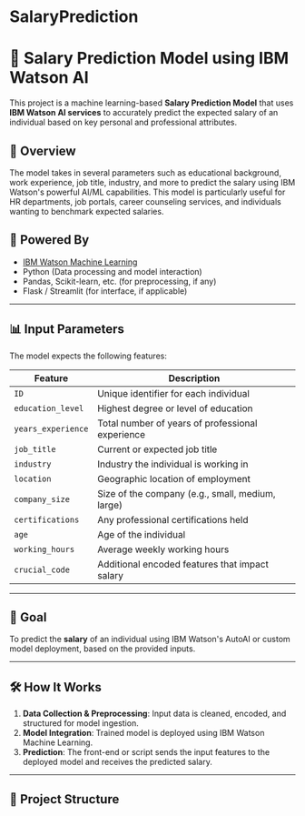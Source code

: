 # SalaryPrediction
# 💼 Salary Prediction Model using IBM Watson AI

This project is a machine learning-based **Salary Prediction Model** that uses **IBM Watson AI services** to accurately predict the expected salary of an individual based on key personal and professional attributes.

## 🚀 Overview

The model takes in several parameters such as educational background, work experience, job title, industry, and more to predict the salary using IBM Watson's powerful AI/ML capabilities. This model is particularly useful for HR departments, job portals, career counseling services, and individuals wanting to benchmark expected salaries.

## 🧠 Powered By

- [IBM Watson Machine Learning](https://www.ibm.com/cloud/machine-learning)
- Python (Data processing and model interaction)
- Pandas, Scikit-learn, etc. (for preprocessing, if any)
- Flask / Streamlit (for interface, if applicable)

---

## 📊 Input Parameters

The model expects the following features:

| Feature              | Description                                               |
|----------------------|-----------------------------------------------------------|
| `ID`                 | Unique identifier for each individual                    |
| `education_level`    | Highest degree or level of education                     |
| `years_experience`   | Total number of years of professional experience         |
| `job_title`          | Current or expected job title                            |
| `industry`           | Industry the individual is working in                    |
| `location`           | Geographic location of employment                        |
| `company_size`       | Size of the company (e.g., small, medium, large)         |
| `certifications`     | Any professional certifications held                     |
| `age`                | Age of the individual                                    |
| `working_hours`      | Average weekly working hours                             |
| `crucial_code`       | Additional encoded features that impact salary           |

---

## 🎯 Goal

To predict the **salary** of an individual using IBM Watson's AutoAI or custom model deployment, based on the provided inputs.

---

## 🛠️ How It Works

1. **Data Collection & Preprocessing**: Input data is cleaned, encoded, and structured for model ingestion.
2. **Model Integration**: Trained model is deployed using IBM Watson Machine Learning.
3. **Prediction**: The front-end or script sends the input features to the deployed model and receives the predicted salary.

---

## 📁 Project Structure

